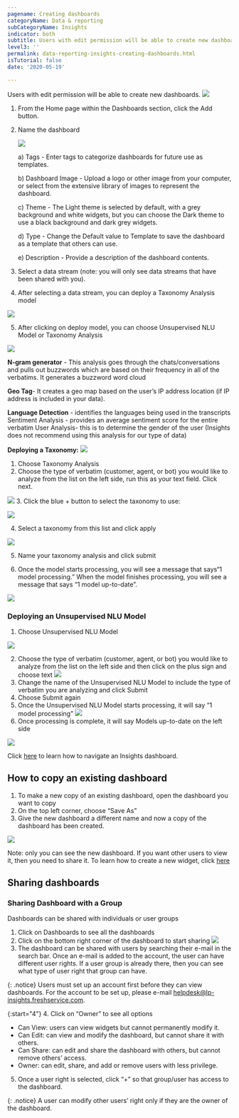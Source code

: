 ```yaml
---
pagename: Creating dashboards
categoryName: Data & reporting
subCategoryName: Insights
indicator: both
subtitle: Users with edit permission will be able to create new dashboards.
level3: ''
permalink: data-reporting-insights-creating-dashboards.html
isTutorial: false
date: '2020-05-19'

---
```


Users with edit permission will be able to create new dashboards.
  ![](img/creating-dashboards-insights1.png)
1. From the Home page within the Dashboards section, click the Add button.
2. Name the dashboard

    ![](img/creating_dashboards_insights2.png)
   
   a) Tags - Enter tags to categorize dashboards for future use as templates.
    
   b) Dashboard Image - Upload a logo or other image from your computer, or select from the extensive library of images to represent the dashboard.
    
   c) Theme - The Light theme is selected by default, with a grey background and white widgets, but you can choose the Dark theme to use a black background and dark grey widgets.
    
    d) Type - Change the Default value to Template to save the dashboard as a template that others can use.
    
    e) Description - Provide a description of the dashboard contents.
    
3. Select a data stream (note: you will only see data streams that have been shared with you).
4. After selecting a data stream, you can deploy a Taxonomy Analysis  model
 
 ![](img/creating_dashboards_insights3.png)
 
5. After clicking on deploy model, you can choose Unsupervised NLU Model or Taxonomy Analysis
  
  ![](img/creating_dashboards_insights4.png)

  **N-gram generator** - This analysis goes through the chats/conversations and pulls out buzzwords which are based on their frequency in all of the verbatims. It generates a buzzword word cloud

  **Geo Tag**- It creates a geo map based on the user’s IP address location (if IP address is included in your data).

  **Language Detection** - identifies the languages being used in the transcripts
Sentiment Analysis - provides an average sentiment score for the entire verbatim 
User Analysis- this is to determine the gender of the user (Insights does not recommend using this analysis for our type of data)

**Deploying a Taxonomy:**
   ![](img/creating_dashboards_insights5.png)
1. Choose Taxonomy Analysis
2. Choose the type of verbatim (customer, agent, or bot) you would like to analyze from the list on the left side, run this as your text field. Click next.

  ![](img/creating_dashboards_insights6.png)
3. Click the blue + button to select the taxonomy to use:

![](img/creating_dashboards_insights7.png)

4. Select a taxonomy from this list and click apply

![](img/creating_dashboards_insights8.png)

5. Name your taxonomy analysis and click submit

6. Once the model starts processing, you will see a message that says“1 model processing.”  When the model finishes processing, you will see a message that says “1 model up-to-date”.

![](img/creating_dashboards_insights9.png)

### Deploying an Unsupervised NLU Model
1. Choose Unsupervised NLU Model

  ![](img/creating_dashboards_insights10.png)

2. Choose the type of verbatim (customer, agent, or bot) you would like to analyze from the list on the left side and then click on the plus sign and choose text
       ![](img/creating_dashboards_insights11.png)
3. Change the name of the Unsupervised NLU Model to include the type of verbatim you are analyzing and click Submit 
4. Choose Submit again
5. Once the Unsupervised NLU Model starts processing, it will say “1 model processing”
         ![](img/creating_dashboards_insights12.png)
6. Once processing is complete, it will say Models up-to-date on the left side 

![](img/creating_dashboards_insights13.png)

Click [here](data-reporting-insights-insights-user-guide.html) to learn how to navigate an Insights dashboard. 

## How to copy an existing dashboard
1. To make a new copy of an existing dashboard, open the dashboard you want to copy
2. On the top left corner, choose “Save As”
3. Give the new dashboard a different name and now a copy of the dashboard has been created. 

![](img/creating_dashboards_insights14.png)

Note: only you can see the new dashboard. If you want other users to view it, then you need to share it. To learn how to create a new widget, click [here](https://knowledge.liveperson.com/data-reporting-insights-creating-new-widgets.html)

## Sharing dashboards
### Sharing Dashboard with a Group
Dashboards can be shared with individuals or user groups
1. Click on Dashboards to see all the dashboards
2. Click on the bottom right corner of the dashboard to start sharing
  ![](img/sharing_dashboards_insights_1.png)
3. The dashboard can be shared with users by searching their e-mail in the search bar. Once an e-mail is added to the account, the user can have different user rights. If a user group is already there, then you can see what type of user right that group can have.

{: .notice}
Users must set up an account first before they can view dashboards. For the account to be set up, please e-mail helpdesk@lp-insights.freshservice.com. 

{:start="4"}
4. Click on “Owner” to see all options
  * Can View: users can view widgets but cannot permanently modify it.
  * Can Edit: can view and modify the dashboard, but cannot share it with others.
  * Can Share: can edit and share the dashboard with others, but cannot remove others’ access.
  * Owner: can edit, share, and add or remove users with less privilege.
5. Once a user right is selected, click “+” so that group/user has access to the dashboard.

{: .notice}
A user can modify other users’ right only if they are the owner of the dashboard.



